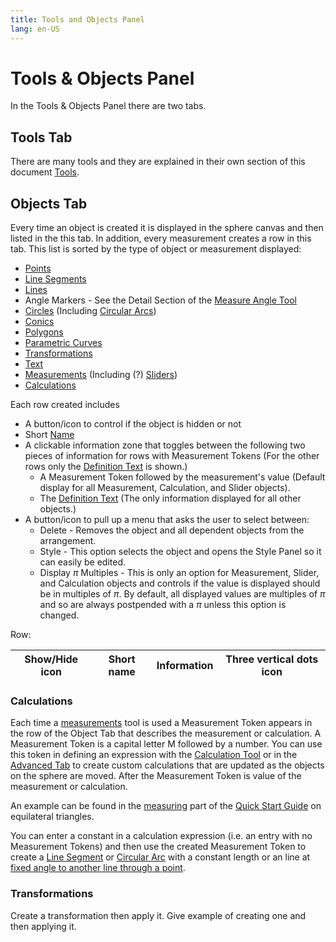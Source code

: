 ```yaml
---
title: Tools and Objects Panel
lang: en-US
---
```


# Tools & Objects Panel

In the Tools & Objects Panel there are two tabs.

## Tools Tab

There are many tools and they are explained in their own section of this document
[Tools](/tools/).

## Objects Tab

Every time an object is created it is displayed in the sphere canvas and then listed in the this tab. In addition, every measurement creates a row in this tab. This list is sorted by the type of object or measurement displayed:

- [Points](/tools/basic.html#point)
- [Line Segments](/tools/basic.html#line-segment)
- [Lines](/tools/basic.html#line)
- Angle Markers - See the Detail Section of the [Measure Angle Tool](/tools/measurement.html#angle)
- [Circles](/tools/basic.html#circle) (Including [Circular Arcs](/tools/advanced.html#circular-arc))
- [Conics](/tools/conic.html)
- [Polygons](/tools/basic.html#polygon-too-hard)
- [Parametric Curves](/tools/advanced.html#parametric-curve-user-defined)
- [Transformations](/tools/transformation.html)
- [Text](/tools/basic.html#text)
- [Measurements](/tools/measurement.html) (Including (?) [Sliders](/tools/measurement.html#slider))
- [Calculations](/tools/measurement.html#calculation)

Each row created includes

- A button/icon to control if the object is hidden or not
- Short [Name](/userguide/stylepanel.html#name)
- A clickable information zone that toggles between the following two pieces of information for rows with Measurement Tokens (For the other rows only the [Definition Text](/userguide/stylepanel.html#definition-text) is shown.)
  - A Measurement Token followed by the measurement's value (Default display for all Measurement, Calculation, and Slider objects).
  - The [Definition Text](/userguide/stylepanel.html#definition-text) (The only information displayed for all other objects.)
- A button/icon to pull up a menu that asks the user to select between:
  - Delete - Removes the object and all dependent objects from the arrangement.
  - Style - This option selects the object and opens the Style Panel so it can easily be edited.
  - Display $\pi$ Multiples - This is only an option for Measurement, Slider, and Calculation objects and controls if the value is displayed should be in multiples of $\pi$. By default, all displayed values are multiples of $\pi$ and so are always postpended with a $\pi$ unless this option is changed.

Row:

| Show/Hide icon | Short name | Information | Three vertical dots icon |
| -------------- | ---------- | ----------- | ------------------------ |


### Calculations

Each time a [measurements](/tools/measurement.html) tool is used a Measurement Token appears in the row of the Object Tab that describes the measurement or calculation. A Measurement Token is a capital letter M followed by a number. You can use this token in defining an expression with the [Calculation Tool](/tools/measurement.html#calculation) or in the [Advanced Tab](/userguide/stylepanel.html#advanced-tab) to create custom calculations that are updated as the objects on the sphere are moved. After the Measurement Token is value of the measurement or calculation.

An example can be found in the [measuring](/quickstart/measure.html#_3-use-the-calculation-row) part of the [Quick Start Guide](/quickstart/) on equilateral triangles.

<!-- Do I need a second example?
Here is a second example verifies that for a right triangle $ABC$ with right angle at side lengths $a$, $b:

- Clear the sphere by selecting the New Option on the blah blah menu.
- Create a circle using the [Circle Tool](/tools/basic.html#circle).
- Measure the distance between the center point of the circle and the point on the circle using the [Distance Tool](/tools/measurement.html#distance). Notice that a new row in the Measurement Section of the Objects Tab is created and that the Measurement Token M1 is displayed. -->

You can enter a constant in a calculation expression (i.e. an entry with no Measurement Tokens) and then use the created Measurement Token to create a [Line Segment](/tools/basic.html#line-segment) or [Circular Arc](/tools/advanced.html#circular-arc) with a constant length or an line at [fixed angle to another line through a point](/tools/measuredobject.html#measured-angle-line).

### Transformations

Create a transformation then apply it. Give example of creating one and then applying it.
